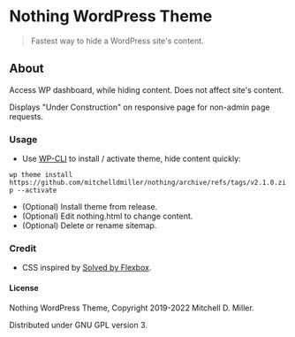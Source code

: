 Nothing WordPress Theme
====================

> Fastest way to hide a WordPress site's content.

## About
Access WP dashboard, while hiding content. Does not affect site's content.

Displays "Under Construction" on responsive page for non-admin page requests.

### Usage
- Use [WP-CLI](https://wp-cli.org/) to install / activate theme, hide content quickly:

 ``wp theme install https://github.com/mitchelldmiller/nothing/archive/refs/tags/v2.1.0.zip --activate``
- (Optional) Install theme from release.
- (Optional) Edit nothing.html to change content.
- (Optional) Delete or rename sitemap.

### Credit
* CSS inspired by [Solved by Flexbox](https://philipwalton.github.io/solved-by-flexbox/demos/vertical-centering/).

#### License
Nothing WordPress Theme, Copyright 2019-2022 Mitchell D. Miller.

Distributed under GNU GPL version 3.
